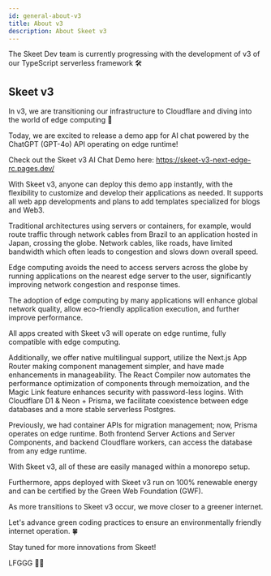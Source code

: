 ```yaml
---
id: general-about-v3
title: About v3
description: About Skeet v3
---
```


The Skeet Dev team is currently progressing with the development of v3 of our TypeScript serverless framework 🛠

## Skeet v3

In v3, we are transitioning our infrastructure to Cloudflare and diving into the world of edge computing 🚀

Today, we are excited to release a demo app for AI chat powered by the ChatGPT (GPT-4o) API operating on edge runtime!

Check out the Skeet v3 AI Chat Demo here: https://skeet-v3-next-edge-rc.pages.dev/

With Skeet v3, anyone can deploy this demo app instantly, with the flexibility to customize and develop their applications as needed. It supports all web app developments and plans to add templates specialized for blogs and Web3.

Traditional architectures using servers or containers, for example, would route traffic through network cables from Brazil to an application hosted in Japan, crossing the globe. Network cables, like roads, have limited bandwidth which often leads to congestion and slows down overall speed.

Edge computing avoids the need to access servers across the globe by running applications on the nearest edge server to the user, significantly improving network congestion and response times.

The adoption of edge computing by many applications will enhance global network quality, allow eco-friendly application execution, and further improve performance.

All apps created with Skeet v3 will operate on edge runtime, fully compatible with edge computing.

Additionally, we offer native multilingual support, utilize the Next.js App Router making component management simpler, and have made enhancements in manageability. The React Compiler now automates the performance optimization of components through memoization, and the Magic Link feature enhances security with password-less logins. With Cloudflare D1 & Neon + Prisma, we facilitate coexistence between edge databases and a more stable serverless Postgres.

Previously, we had container APIs for migration management; now, Prisma operates on edge runtime. Both frontend Server Actions and Server Components, and backend Cloudflare workers, can access the database from any edge runtime.

With Skeet v3, all of these are easily managed within a monorepo setup.

Furthermore, apps deployed with Skeet v3 run on 100% renewable energy and can be certified by the Green Web Foundation (GWF).

As more transitions to Skeet v3 occur, we move closer to a greener internet.

Let's advance green coding practices to ensure an environmentally friendly internet operation. 🍀

Stay tuned for more innovations from Skeet!

LFGGG 🚀🔥
